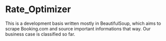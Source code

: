 # Rate_Optimizer

This is a development basis written mostly in BeautifulSoup, which aims to scrape Booking.com and source important informations that way. Our business case is classified so far.
